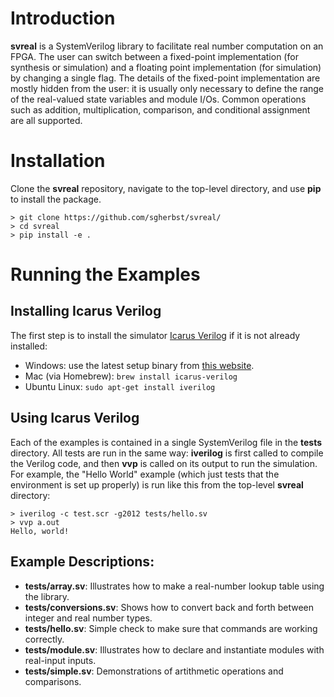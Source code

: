 # Introduction

**svreal** is a SystemVerilog library to facilitate real number computation on an FPGA.  The user can switch between a fixed-point implementation (for synthesis or simulation) and a floating point implementation (for simulation) by changing a single flag.  The details of the fixed-point implementation are mostly hidden from the user: it is usually only necessary to define the range of the real-valued state variables and module I/Os.  Common operations such as addition, multiplication, comparison, and conditional assignment are all supported.

# Installation

Clone the **svreal** repository, navigate to the top-level directory, and use **pip** to install the package.

```shell
> git clone https://github.com/sgherbst/svreal/
> cd svreal
> pip install -e .
```

# Running the Examples

## Installing Icarus Verilog
The first step is to install the simulator [Icarus Verilog](http://iverilog.icarus.com) if it is not already installed:
* Windows: use the latest setup binary from [this website](http://bleyer.org/icarus/).
* Mac (via Homebrew): `brew install icarus-verilog`
* Ubuntu Linux: `sudo apt-get install iverilog`

## Using Icarus Verilog
Each of the examples is contained in a single SystemVerilog file in the **tests** directory.  All tests are run in the same way: **iverilog** is first called to compile the Verilog code, and then **vvp** is called on its output to run the simulation.  For example, the "Hello World" example (which just tests that the environment is set up properly) is run like this from the top-level **svreal** directory:
```shell
> iverilog -c test.scr -g2012 tests/hello.sv
> vvp a.out
Hello, world!
```

## Example Descriptions:
* **tests/array.sv**: Illustrates how to make a real-number lookup table using the library.
* **tests/conversions.sv**: Shows how to convert back and forth between integer and real number types.
* **tests/hello.sv**: Simple check to make sure that commands are working correctly.
* **tests/module.sv**: Illustrates how to declare and instantiate modules with real-input inputs.
* **tests/simple.sv**: Demonstrations of artithmetic operations and comparisons.
